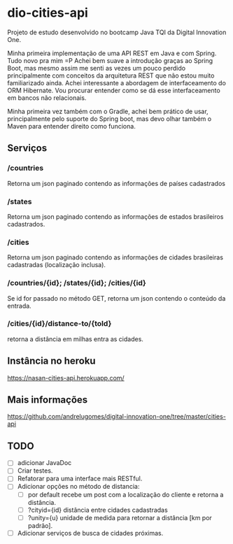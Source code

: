 # dio-cities-api
Projeto de estudo desenvolvido no bootcamp Java TQI da Digital Innovation One.

Minha primeira implementação de uma API REST em Java e com Spring. Tudo novo pra mim =P
Achei bem suave a introdução graças ao Spring Boot, mas mesmo assim me senti as vezes um
pouco perdido principalmente com conceitos da arquitetura REST que não estou muito 
familiarizado ainda. Achei interessante a abordagem de interfaceamento do ORM Hibernate.
Vou procurar entender como se dá esse interfaceamento em bancos não relacionais.

Minha primeira vez também com o Gradle, achei bem prático de usar, principalmente pelo
suporte do Spring boot, mas devo olhar também o Maven para entender direito como funciona.

## Serviços
### /countries
Retorna um json paginado contendo as informações de países cadastrados
### /states
Retorna um json paginado contendo as informações de estados brasileiros cadastrados.
### /cities
Retorna um json paginado contendo as informações de cidades brasileiras cadastradas (localização inclusa).

### /countries/{id}; /states/{id}; /cities/{id}
Se id for passado no método GET, retorna um json contendo o conteúdo da entrada.

### /cities/{id}/distance-to/{toId}
retorna a distância em milhas entra as cidades.

## Instância no heroku
https://nasan-cities-api.herokuapp.com/

## Mais informações
https://github.com/andrelugomes/digital-innovation-one/tree/master/cities-api

## TODO
 - [ ] adicionar JavaDoc
 - [ ] Criar testes.
 - [ ] Refatorar para uma interface mais RESTful.
 - [ ] Adicionar opções no método de distancia:
   - [ ] por default recebe um post com a localização do cliente e retorna a distância.
   - [ ] ?cityid={id} distância entre cidades cadastradas
   - [ ] ?unity={u} unidade de medida para retornar a distância [km por padrão].
 - [ ] Adicionar serviços de busca de cidades próximas.
